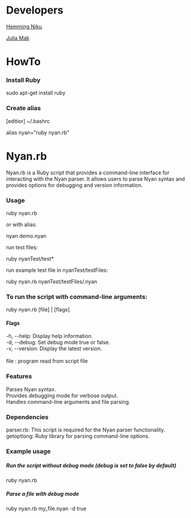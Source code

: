 # __Developers__

[Hemming Niku](https://www.linkedin.com/in/hemming-niku-652433272/)

[Julia Mak](https://www.linkedin.com/in/julia-mak-0012a8206/)

# HowTo

### Install Ruby
sudo apt-get install ruby

### Create alias
[editior] ~/.bashrc

alias nyan="ruby nyan.rb"

# Nyan.rb

Nyan.rb is a Ruby script that provides a command-line interface for interacting with the Nyan parser. It allows users to parse Nyan syntax and provides options for debugging and version information.

### Usage
ruby nyan.rb 

or with alias: 

nyan demo.nyan 

run test files:

ruby nyanTest/test*

run example test file in nyanTest/testFiles:

ruby nyan.rb nyanTest/testFiles/<filename>.nyan

### To run the script with command-line arguments:
ruby nyan.rb [file] | [flags]

#### Flags
-h, --help: Display help information.\
-d, --debug: Set debug mode true or false. \
-v, --version: Display the latest version.\
\
file         : program read from script file 

### Features
Parses Nyan syntax. \
Provides debugging mode for verbose output. \
Handles command-line arguments and file parsing. 

### Dependencies
parser.rb: This script is required for the Nyan parser functionality. \
getoptlong: Ruby library for parsing command-line options. 

### Example usage

##### Run the script without debug mode (debug is set to false by default) 
ruby nyan.rb 

##### Parse a file with debug mode 
ruby nyan.rb my_file.nyan -d true

